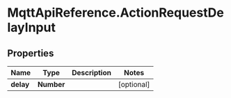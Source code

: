 # MqttApiReference.ActionRequestDelayInput

## Properties

Name | Type | Description | Notes
------------ | ------------- | ------------- | -------------
**delay** | **Number** |  | [optional] 


